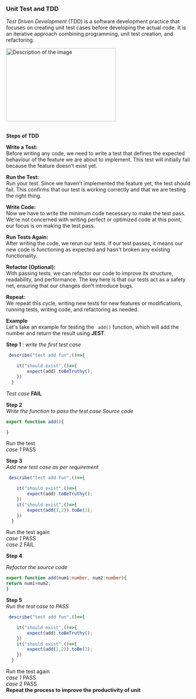 ### Unit Test and TDD

_Test Driven Development_ (TDD) is a software development practice that focuses on creating unit test cases before developing the actual code. It is an iterative approach combining programming, unit test creation, and refactoring.

<img src="https://browserstack.wpenginepowered.com/wp-content/uploads/2023/06/TDD-320x385.png" alt="Description of the image" style="width:300px; height:200px;"><br/><br/>

**Steps of TDD**   
 
**Write a Test:**   
Before writing any code, we need to write a test that defines the expected behaviour of the feature we are about to implement. This test will initially fail because the feature doesn't exist yet.

**Run the Test:**  
 Run your test. Since we haven't implemented the feature yet, the test should fail. This confirms that our test is working correctly and that we are testing the right thing. 

**Write Code:**   
Now we have to write the minimum code necessary to make the test pass. We're not concerned with writing perfect or optimized code at this point; our focus is on making the test pass.

**Run Tests Again:**  
 After writing the code, we rerun our tests. If our test passes, it means our new code is functioning as expected and hasn't broken any existing functionality.

**Refactor (Optional):**  
 With passing tests, we can refactor our code to improve its structure, readability, and performance. The key here is that our tests act as a safety net, ensuring that our changes don't introduce bugs.

**Repeat:**  
 We repeat this cycle, writing new tests for new features or modifications, running tests, writing code, and refactoring as needed.  

 **Example**  
 Let's take an example for testing the ``` add()``` function, which will add the number and return the result using **JEST**.

 **Step 1** : 
 *write the first test case* 
```typescript
 describe("test add fun",()=>{

    it("should exist",()=>{
        expect(add).toBeTruthy();
    })
  }
```
*Test case* **FAIL**  

**Step 2**  
*Write the function to pass the test case* 
*Source code*  
```typescript 
export function add(){

}
```
Run the test  
*case 1*  PASS

**Step 3**  
*Add new test case as per requirement*  

```typescript
 describe("test add fun",()=>{

    it("should exist",()=>{
        expect(add).toBeTruthy();
    })
    it("should exist",()=>{
        expect(add(1,2)).toBe(3);
    })
  }
```
Run the test again  
*case 1* PASS  
*case 2* FAIL  

**Step 4**  

*Refactor the source code*
```typescript
export function add(num1:number, num2:number){
return num1+num2;
}  
```
**Step 5**  
*Run the test case to PASS*  

```typescript
 describe("test add fun",()=>{

    it("should exist",()=>{
        expect(add).toBeTruthy();
    })
    it("should exist",()=>{
        expect(add(1,2)).toBe(3);
    })
  }
```
Run the test again  
*case 1* PASS   
*case 2* PASS  
**Repeat the process to improve the productivity of unit**



